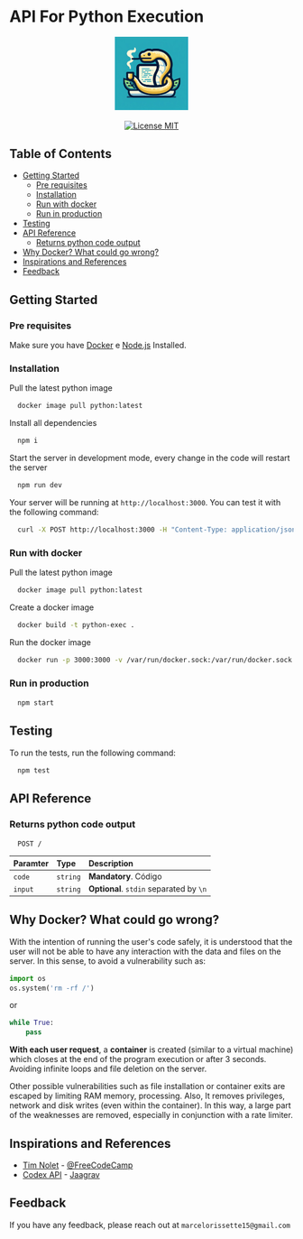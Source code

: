 # API For Python Execution

<p id="start" align="center">
<a href="#start">
  <img height="130rem" align="center" src="https://raw.githubusercontent.com/marcelo-schreiber/run-user-code-SaaS/master/img/logo.jpg" alt="logo">
</a>
<br>
<br>
<a href="https://github.com/marcelo-schreiber/run-user-code-SaaS/blob/master/LICENSE.md">
  <img src="https://img.shields.io/github/license/marcelo-schreiber/run-user-code-SaaS?style=for-the-badge"  align="center" alt="License MIT" />
</a>
</p>

## Table of Contents

* [Getting Started](#getting-started)
  * [Pre requisites](#pre-requisites)
  * [Installation](#installation)
  * [Run with docker](#run-with-docker)
  * [Run in production](#run-in-production)
* [Testing](#testing)
* [API Reference](#api-reference)
  * [Returns python code output](#returns-python-code-output)
* [Why Docker? What could go wrong?](#why-docker-what-could-go-wrong)
* [Inspirations and References](#inspirations-and-references)
* [Feedback](#feedback)

## Getting Started

### Pre requisites

Make sure you have [Docker](https://www.docker.com/) e [Node.js](https://nodejs.org/en/) Installed.

### Installation

Pull the latest python image

```bash
  docker image pull python:latest
```

Install all dependencies

```bash
  npm i
```

Start the server in development mode, every change in the code will restart the server

```bash
  npm run dev
```

Your server will be running at `http://localhost:3000`. You can test it with the following command:

```bash
  curl -X POST http://localhost:3000 -H "Content-Type: application/json" -d '{"code": "print('Hello, World!')"}'
```

### Run with docker

Pull the latest python image

```bash
  docker image pull python:latest
```

Create a docker image

```bash
  docker build -t python-exec .
```

Run the docker image

```bash
  docker run -p 3000:3000 -v /var/run/docker.sock:/var/run/docker.sock --name python-exec python-exec
```

### Run in production

```bash
  npm start
```

## Testing

To run the tests, run the following command:

```bash
  npm test
```

## API Reference

### Returns python code output

```http
  POST /
```

| Paramter   | Type       | Description                           |
| :---------- | :--------- | :---------------------------------- |
| `code` | `string` | **Mandatory**. Código|
| `input` | `string` | **Optional**. `stdin` separated by `\n`|

## Why Docker? What could go wrong?

With the intention of running the user's code safely, it is understood that the user will not be able to have any interaction with the data and files on the server.
In this sense, to avoid a vulnerability such as:

```python
import os
os.system('rm -rf /')
```

or

```python
while True: 
    pass
```

**With each user request**, a **container** is created (similar to a virtual machine) which closes at the end of the program execution or after 3 seconds.
Avoiding infinite loops and file deletion on the server.
  
Other possible vulnerabilities such as file installation or container exits are escaped by limiting RAM memory, processing. Also, It removes privileges, network and disk writes (even within the container).
In this way, a large part of the weaknesses are removed, especially in conjunction with a rate limiter.

## Inspirations and References

* [Tim Nolet](https://www.freecodecamp.org/news/running-untrusted-javascript-as-a-saas-is-hard-this-is-how-i-tamed-the-demons-973870f76e1c/) - [@FreeCodeCamp](https://www.freecodecamp.org/)
* [Codex API](https://github.com/Jaagrav/CodeX-API) - [Jaagrav](https://github.com/Jaagrav)

## Feedback

If you have any feedback, please reach out at `marcelorissette15@gmail.com`
